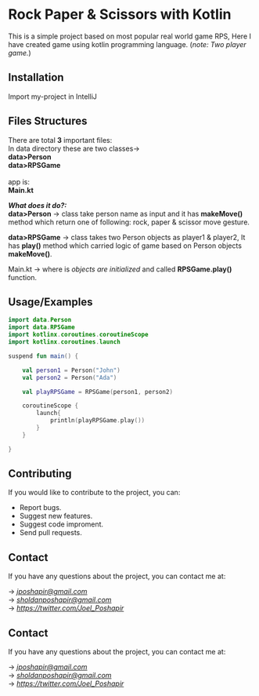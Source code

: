 
# Rock Paper & Scissors with Kotlin

This is a simple project based on most popular real world game RPS, Here I have created game using kotlin programming language.
(*note: Two player game.*)


## Installation

Import my-project in IntelliJ
    
## Files Structures

There are total **3** important files:\
In data directory these are two classes->\
**data>Person**\
**data>RPSGame**\
\
app is:\
**Main.kt**

_**What does it do?:**_\
**data>Person** -> class take person name as input and it has **makeMove()** method which return one of following: rock, paper & scissor move gesture.

**data>RPSGame** -> class takes two Person objects as player1 & player2, It has **play()** method which carried logic of game based on Person objects **makeMove()**.

Main.kt -> where is _objects are initialized_ and called **RPSGame.play()** function.
## Usage/Examples

```kotlin
import data.Person
import data.RPSGame
import kotlinx.coroutines.coroutineScope
import kotlinx.coroutines.launch

suspend fun main() {

    val person1 = Person("John")
    val person2 = Person("Ada")

    val playRPSGame = RPSGame(person1, person2)

    coroutineScope {
        launch{
            println(playRPSGame.play())
        }
    }

}
```


## Contributing

If you would like to contribute to the project,
you can:

* Report bugs.
* Suggest new features.
* Suggest code improment.
* Send pull requests.


## Contact

If you have any questions about the project,
you can contact me at:

-> *jposhapir@gmail.com*\
-> *sholdanposhapir@gmail.com*\
-> *https://twitter.com/Joel_Poshapir*
## Contact

If you have any questions about the project,
you can contact me at:

-> *jposhapir@gmail.com*\
-> *sholdanposhapir@gmail.com*\
-> *https://twitter.com/Joel_Poshapir*